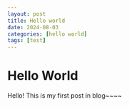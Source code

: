 ```yaml
---
layout: post
title: Hello world
date: 2024-08-03
categories: [hello world]
tags: [test]
---
```


# Hello World

Hello! This is my first post in blog~~~~